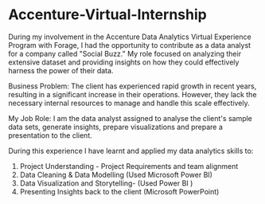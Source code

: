 # Accenture-Virtual-Internship
During my involvement in the Accenture Data Analytics Virtual Experience Program with Forage, I had the opportunity to contribute as a data analyst for a company called "Social Buzz." My role focused on analyzing their extensive dataset and providing insights on how they could effectively harness the power of their data.

Business Problem: The client has experienced rapid growth in recent years, resulting in a significant increase in their operations. However, they lack the necessary internal resources to manage and handle this scale effectively. 

My Job Role: I am the data analyst assigned to analyse the client's sample data sets, generate insights, prepare visualizations and prepare a presentation to the client.

During this experience I have learnt and applied my data analytics skills to:
1. Project Understanding - Project Requirements and team alignment
2. Data Cleaning & Data Modelling (Used Microsoft Power BI)
3. Data Visualization and Storytelling- (Used Power BI )
4. Presenting Insights back to the client (Microsoft PowerPoint)
